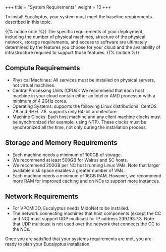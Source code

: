 +++
title = "System Requirements"
weight = 10
+++

To install Eucalyptus, your system must meet the baseline requirements described in this topic.

{{% notice note %}}
The specific requirements of your deployment, including the number of physical machines, structure of the physical network, storage requirements, and access to software are ultimately determined by the features you choose for your cloud and the availability of infrastructure required to support those features. 
{{% /notice %}}

## Compute Requirements

* Physical Machines: All services must be installed on physical servers, not virtual machines. 
* Central Processing Units (CPUs): We recommend that each host machine in your cloud contain either an Intel or AMD processor with a minimum of 4 2GHz cores. 
* Operating Systems: supports the following Linux distributions: CentOS 7.8 and RHEL 7.8. supports only 64-bit architecture. 
* Machine Clocks: Each host machine and any client machine clocks must be synchronized (for example, using NTP). These clocks must be synchronized all the time, not only during the installation process. 

## Storage and Memory Requirements

* Each machine needs a minimum of 100GB of storage.
* We recommend at least 500GB for Walrus and SC hosts.
* We recommend 200GB per NC host running Linux VMs. Note that larger available disk space enables a greater number of VMs. 
* Each machine needs a minimum of 16GB RAM. However, we recommend more RAM for improved caching and on NCs to support more instances. 

## Network Requirements

* For VPCMIDO, Eucalyptus needs MidoNet to be installed. 
* The network connecting machines that host components (except the CC and NC) must support UDP multicast for IP address 239.193.7.3. Note that UDP multicast is not used over the network that connects the CC to the NCs.

Once you are satisfied that your systems requirements are met, you are ready to plan your Eucalyptus installation. 

